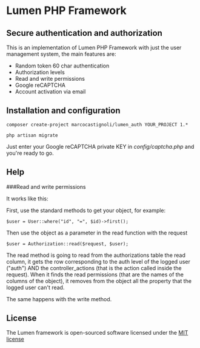 # Lumen PHP Framework
## Secure authentication and authorization

This is an implementation of Lumen PHP Framework with just the user management system, the main features are:
- Random token 60 char authentication
- Authorization levels
- Read and write permissions
- Google reCAPTCHA
- Account activation via email

## Installation and configuration

```
composer create-project marcocastignoli/lumen_auth YOUR_PROJECT 1.*
```

```
php artisan migrate
```

Just enter your Google reCAPTCHA private KEY in *config/captcha.php* and you're ready to go.

## Help

###Read and write permissions

It works like this:

First, use the standard methods to get your object, for example:
```
$user = User::where("id", "=", $id)->first();
```

Then use the object as a parameter in the read function with the request
```
$user = Authorization::read($request, $user);
```

The read method is going to read from the authorizations table the read column, it gets the row corresponding to the auth level of the logged user ("auth") AND the controller_actions (that is the action called inside the request).
When it finds the read permissions (that are the names of the columns of the object), it removes from the object all the property that the logged user can't read.

The same happens with the write method.

## License

The Lumen framework is open-sourced software licensed under the [MIT license](http://opensource.org/licenses/MIT)
